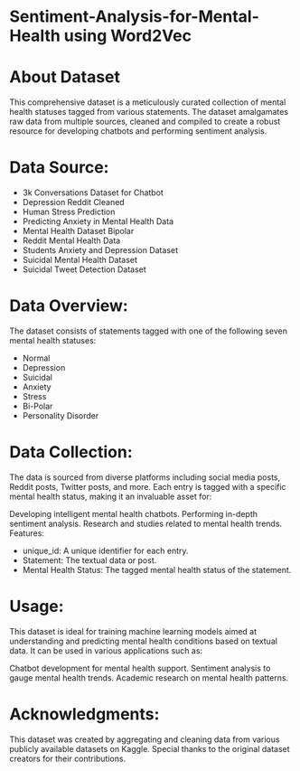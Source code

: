 # Sentiment-Analysis-for-Mental-Health using Word2Vec

# About Dataset
This comprehensive dataset is a meticulously curated collection of mental health statuses tagged from various statements. The dataset amalgamates raw data from multiple sources, cleaned and compiled to create a robust resource for developing chatbots and performing sentiment analysis.

# Data Source:

- 3k Conversations Dataset for Chatbot
- Depression Reddit Cleaned
- Human Stress Prediction
- Predicting Anxiety in Mental Health Data
- Mental Health Dataset Bipolar
- Reddit Mental Health Data
- Students Anxiety and Depression Dataset
- Suicidal Mental Health Dataset
- Suicidal Tweet Detection Dataset

# Data Overview:
The dataset consists of statements tagged with one of the following seven mental health statuses:

- Normal
- Depression
- Suicidal
- Anxiety
- Stress
- Bi-Polar
- Personality Disorder

# Data Collection:
The data is sourced from diverse platforms including social media posts, Reddit posts, Twitter posts, and more. Each entry is tagged with a specific mental health status, making it an invaluable asset for:

Developing intelligent mental health chatbots.
Performing in-depth sentiment analysis.
Research and studies related to mental health trends.
Features:
- unique_id: A unique identifier for each entry.
- Statement: The textual data or post.
- Mental Health Status: The tagged mental health status of the statement.

# Usage:
This dataset is ideal for training machine learning models aimed at understanding and predicting mental health conditions based on textual data. It can be used in various applications such as:

Chatbot development for mental health support.
Sentiment analysis to gauge mental health trends.
Academic research on mental health patterns.

# Acknowledgments:
This dataset was created by aggregating and cleaning data from various publicly available datasets on Kaggle. Special thanks to the original dataset creators for their contributions.
